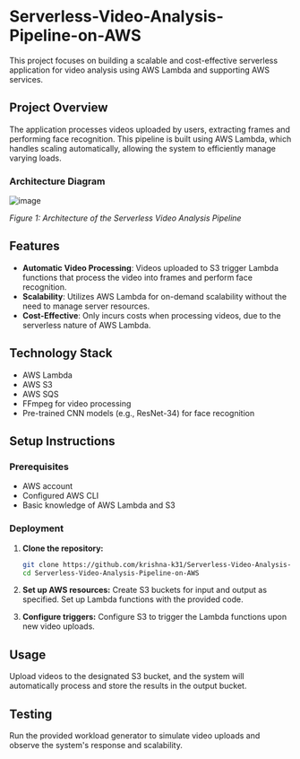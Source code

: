 # Serverless-Video-Analysis-Pipeline-on-AWS

This project focuses on building a scalable and cost-effective serverless application for video analysis using AWS Lambda and supporting AWS services.

## Project Overview

The application processes videos uploaded by users, extracting frames and performing face recognition. This pipeline is built using AWS Lambda, which handles scaling automatically, allowing the system to efficiently manage varying loads.

### Architecture Diagram

![image](https://github.com/krishna-k31/Serverless-Video-Analysis-Pipeline-on-AWS/assets/67104329/1d356448-6443-4418-ae98-8cc9a374c24f)


*Figure 1: Architecture of the Serverless Video Analysis Pipeline*

## Features

- **Automatic Video Processing**: Videos uploaded to S3 trigger Lambda functions that process the video into frames and perform face recognition.
- **Scalability**: Utilizes AWS Lambda for on-demand scalability without the need to manage server resources.
- **Cost-Effective**: Only incurs costs when processing videos, due to the serverless nature of AWS Lambda.

## Technology Stack

- AWS Lambda
- AWS S3
- AWS SQS
- FFmpeg for video processing
- Pre-trained CNN models (e.g., ResNet-34) for face recognition

## Setup Instructions

### Prerequisites

- AWS account
- Configured AWS CLI
- Basic knowledge of AWS Lambda and S3

### Deployment

1. **Clone the repository:**
   ```bash
   git clone https://github.com/krishna-k31/Serverless-Video-Analysis-Pipeline-on-AWS.git
   cd Serverless-Video-Analysis-Pipeline-on-AWS

2. **Set up AWS resources:**
Create S3 buckets for input and output as specified.
Set up Lambda functions with the provided code.

3. **Configure triggers:**
Configure S3 to trigger the Lambda functions upon new video uploads.

## Usage
Upload videos to the designated S3 bucket, and the system will automatically process and store the results in the output bucket.

## Testing
Run the provided workload generator to simulate video uploads and observe the system's response and scalability.
